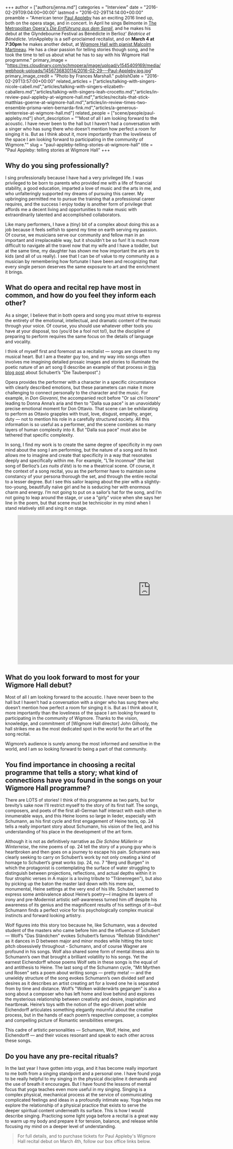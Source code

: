 +++
author = ["authors/jenna.md"]
categories = "Interview"
date = "2016-02-29T09:04:00+00:00"
lastmod = "2016-02-29T14:14:00+00:00"
preamble = "American tenor [Paul Appleby](/scene/people/paul-appleby/) has an exciting 2016 lined up, both on the opera stage, and in concert. In April he sings Belmonte in [The Metropolitan Opera's *Die Entführung aus dem Serail*](http://paulapplebytenor.com/events/mozart-die-entfuhrung-aus-dem-serail-belmonte/), and he makes his debut at the Glyndebourne Festival as Bénédicte in Berlioz' *Béatrice et Bénédicte*. \n\nAppleby is a self-proclaimed recitalist, and on **March 4 at 7:30pm** he makes another debut, at [Wigmore Hall with pianist Malcolm Martineau](https://wigmore-hall.org.uk/whats-on/lachner-schumann-wolf-and-more-201603041930). He has a clear passion for telling stories though song, and he took the time to tell us about what he has to say with his Wigmore Hall programme."
primary_image = "https://res.cloudinary.com/schmopera/image/upload/v1545409169/media/webhook-uploads/1456736830114/2016-02-29---Paul-Appleby.jpg.jpg"
primary_image_credit = "Photo by Frances Marshall."
publishDate = "2016-02-29T13:57:00+00:00"
related_articles = ["articles/talking-with-singers-nicole-cabell.md","articles/talking-with-singers-elizabeth-caballero.md","articles/talking-with-singers-leah-crocetto.md","articles/in-review-paul-appleby-at-wigmore-hall.md","articles/recitals-that-stick-matthias-goerne-at-wigmore-hall.md","articles/in-review-times-two-ensemble-prisma-wien-bernarda-fink.md","articles/a-generous-winterreise-at-wigmore-hall.md"]
related_people = ["scene/people/paul-appleby.md"]
short_description = "&quot;Most of all I am looking forward to the acoustic. I have never been to the hall but I haven’t had a conversation with a singer who has sung there who doesn’t mention how perfect a room for singing it is. But as I think about it, more importantly than the loveliness of the space I am looking forward to participating in the community of Wigmore.&quot;"
slug = "paul-appleby-telling-stories-at-wigmore-hall"
title = "Paul Appleby: telling stories at Wigmore Hall"
+++

## Why do you sing professionally?

I sing professionally because I have had a very privileged life. I was privileged to be born to parents who provided me with a life of financial stability, a good education, imparted a love of music and the arts in me, and who unfalteringly supported my dreams of pursuing this career. My upbringing permitted me to pursue the training that a professional career requires, and the success I enjoy today is another form of privilege that affords me a decent living and opportunities to make music with extraordinarily talented and accomplished collaborators.

Like many performers, I have a (tiny) bit of a complex about doing this as a job because it feels selfish to spend my time on earth serving my passion. Of course, we musicians serve our community and fellow man in an important and irreplaceable way, but it shouldn't be so fun! It is much more difficult to navigate all the travel now that my wife and I have a toddler, but at the same time, my daughter has shown me how important the arts are to kids (and all of us really). I see that I can be of value to my community as a musician by remembering how fortunate I have been and recognizing that every single person deserves the same exposure to art and the enrichment it brings.  

## What do opera and recital rep have most in common, and how do you feel they inform each other? 

As a singer, I believe that in both opera and song you must strive to express the entirety of the emotional, intellectual, and dramatic content of the music through your voice. Of course, you should use whatever other tools you have at your disposal, too (you’d be a fool not to!), but the discipline of preparing to perform requires the same focus on the details of language and vocality. 

I think of myself first and foremost as a recitalist — songs are closest to my musical heart. But I am a theater guy too, and my way into songs often involves me imagining detailed prosaic images and stories to illuminate the poetic nature of an art song (I describe an example of that process in [this blog post](https://nosongissafefromus.wordpress.com/2015/12/02/song-of-the-day-december-2/)  about Schubert’s "Die Taubenpost".) 

Opera provides the performer with a character in a specific circumstance with clearly described emotions, but these parameters can make it more challenging to connect personally to the character and the music. For example, in *Don Giovanni*, the accompanied recit before "Or sai chi l’onore" leading to Donna Anna’s aria and then to "Dalla sua pace" is an unavoidably precise emotional moment for Don Ottavio. That scene can be exhilarating to perform as Ottavio grapples with trust, love, disgust, empathy, anger, duty — not to mention his role in a carefully structured society. All this information is so useful as a performer, and the scene combines so many layers of human complexity into it. But "Dalla sua pace" must also be tethered that specific complexity.

In song, I find my work is to create the same degree of specificity in my own mind about the song I am performing, but the nature of a song and its text allows me to imagine and create that specificity in a way that resonates deeply and specifically within me. For example, "L’île inconnue" (the last song of Berlioz’s *Les nuits d’été*) is to me a theatrical scene. Of course, it the context of a song recital, you as the performer have to maintain some constancy of your persona thorough the set, and through the entire recital to a lesser degree. But I see this sailor leaping about the pier with a slightly-too-young, beautifully naïve girl and he is seducing her with enormous charm and energy. I’m not going to put on a sailor’s hat for the song, and I’m not going to leap around the stage, or use a "girly" voice when she says her line in the poem, but that scene must be technicolor in my mind when I stand relatively still and sing it on stage.

<figure data-type="video">
<iframe width="854" height="480" src="https://www.youtube.com/embed/o7Vv4fiEXsc" frameborder="0" allowfullscreen></iframe>
</figure>

## What do you look forward to most for your Wigmore Hall debut? 

Most of all I am looking forward to the acoustic. I have never been to the hall but I haven’t had a conversation with a singer who has sung there who doesn’t mention how perfect a room for singing it is. But as I think about it, more importantly than the loveliness of the space I am looking forward to participating in the community of Wigmore. Thanks to the vision, knowledge, and commitment of [Wigmore Hall director] John Gilhooly, the hall strikes me as the most dedicated spot in the world for the art of the song recital. 

Wigmore’s audience is surely among the most informed and sensitive in the world, and I am so looking forward to being a part of that community. 

## You find importance in choosing a recital programme that tells a story; what kind of connections have you found in the songs on your Wigmore Hall programme?

There are LOTS of stories! I think of this programme as two parts, but for brevity’s sake now I’ll restrict myself to the story of its first half. The songs, composers, and poets of the first all-German half interact with each other in innumerable ways, and this Heine looms so large in lieder, especially with Schumann, as his first cycle and first engagement of Heine texts, op. 24 tells a really important story about Schumann, his vision of the lied, and his understanding of his place in the development of the art form.  

Although it is not as definitively narrative as *Die Schöne Müllerin* or *Winterreise*, the nine poems of op. 24 tell the story of a young guy who is heartbroken and then goes on a journey to escape his pain. Schumann was clearly seeking to carry on Schubert’s work by not only creating a kind of homage to Schubert’s great works (op. 24, no. 7 "Berg und Burgen" in which the protagonist is contemplating the surface of water struggling to distinguish between projections, reflections, and actual depths within it in four strophic verses in A major is a loving tribute to "Tränenregen"), but also by picking up the baton the master laid down with his mere six, monumental, Heine settings at the very end of his life. Schubert seemed to express some ambivalence about Heine’s poetry—I imagine its layers of irony and pre-Modernist artistic self-awareness turned him off despite his awareness of its genius and the magnificent results of his settings of it—but Schumann finds a perfect voice for his psychologically complex musical instincts and forward looking artistry.  

Wolf figures into this story too because he, like Schumann, was a devoted student of the masters who came before him and the influence of Schubert — Wolf’s "Das Ständchen" evokes Schubert’s famous "Rellstab Ständchen" as it dances in D between major and minor modes while hitting the tonic pitch obsessively throughout - Schumann, and of course Wagner are profound in his songs. Wolf also shared some form of mental illness akin to Schumann’s own that brought a brilliant volatility to his songs. Yet the earnest Eichendorff whose poems Wolf sets in these songs is the equal of and antithesis to Heine. The last song of the Schumann cycle, "Mit Myrthen und Rosen" sets a poem about writing songs — pretty meta! — and the unwieldy structure of the song evokes Schumann’s own divided self and desires as it describes an artist creating art for a loved one he is separated from by time and distance. Wolf’s "Wolken wälderwärts gegangen" is also a song about a composer who has left home and love behind and explores the mysterious relationship between creativity and desire, inspiration and heartbreak. Heine’s toys with the notion of the ego-driven poet while Eichendorff articulates something elegantly mournful about the creative process, but in the hands of each poem’s respective composer, a complex and compelling picture of Romantic sensibilities emerges. 

This cadre of artistic personalities — Schumann, Wolf, Heine, and Eichendorff — and their voices resonant and speak to each other across these songs. 

## Do you have any pre-recital rituals? 

In the last year I have gotten into yoga, and it has become really important to me both from a singing standpoint and a personal one. I have found yoga to be really helpful to my singing in the physical discipline it demands and the use of breath it encourages. But I have found the lessons of mental focus that yoga teaches even more useful in my singing. Singing is a complex physical, mechanical process at the service of communicating complicated feelings and ideas in a profoundly intimate way. Yoga helps me explore the relationship of a physical practice that exists to serve the deeper spiritual content underneath its surface. This is how I would describe singing.  Practicing some light yoga before a recital is a great way to warm up my body and prepare it for tension, balance, and release while focusing my mind on a deeper level of understanding.

>For full details, and to purchase tickets for Paul Appleby's Wigmore Hall recital debut on March 4th, follow our box office links below.
